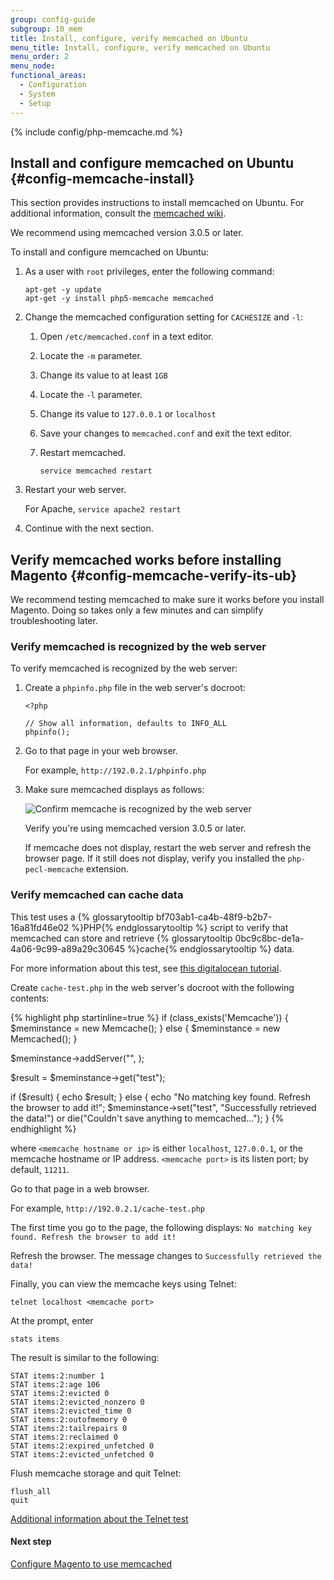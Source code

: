```yaml
---
group: config-guide
subgroup: 10_mem
title: Install, configure, verify memcached on Ubuntu
menu_title: Install, configure, verify memcached on Ubuntu
menu_order: 2
menu_node:
functional_areas:
  - Configuration
  - System
  - Setup
---
```



{% include config/php-memcache.md %}

## Install and configure memcached on Ubuntu {#config-memcache-install}

This section provides instructions to install memcached on Ubuntu. For additional information, consult the <a href="https://code.google.com/p/memcached/wiki/NewStart" target="_blank">memcached wiki</a>.

<div class="bs-callout bs-callout-info" id="info">
   <span class="glyphicon-class">
   <p>We recommend using memcached version 3.0.5 or later.</p></span>
</div>

To install and configure memcached on Ubuntu:

1.  As a user with `root` privileges, enter the following command:

        apt-get -y update
        apt-get -y install php5-memcache memcached

2.  Change the memcached configuration setting for `CACHESIZE` and `-l`:

    1.  Open `/etc/memcached.conf` in a text editor.
    2.  Locate the `-m` parameter.
    3.  Change its value to at least `1GB`
    4.  Locate the `-l` parameter.
    5.  Change its value to `127.0.0.1` or `localhost`
    6.  Save your changes to `memcached.conf` and exit the text editor.
    7.  Restart memcached.

            service memcached restart

3.  Restart your web server.

    For Apache, `service apache2 restart`

4.  Continue with the next section.

## Verify memcached works before installing Magento {#config-memcache-verify-its-ub}

We recommend testing memcached to make sure it works before you install Magento. Doing so takes only a few minutes and can simplify troubleshooting later.

### Verify memcached is recognized by the web server

To verify memcached is recognized by the web server:

1.  Create a `phpinfo.php` file in the web server's docroot:

        <?php

        // Show all information, defaults to INFO_ALL
        phpinfo();

2.  Go to that page in your web browser.

    For example, `http://192.0.2.1/phpinfo.php`

2.  Make sure memcached displays as follows:

    <img src="{{ site.baseurl }}/common/images/config_memcache-ubuntu.png" alt="Confirm memcache is recognized by the web server">

    Verify you're using memcached version 3.0.5 or later.

    If memcache does not display, restart the web server and refresh the browser page. If it still does not display, verify you installed the `php-pecl-memcache` extension.

### Verify memcached can cache data

This test uses a {% glossarytooltip bf703ab1-ca4b-48f9-b2b7-16a81fd46e02 %}PHP{% endglossarytooltip %} script to verify that memcached can store and retrieve {% glossarytooltip 0bc9c8bc-de1a-4a06-9c99-a89a29c30645 %}cache{% endglossarytooltip %} data.

For more information about this test, see <a href="https://www.digitalocean.com/community/tutorials/how-to-install-and-use-memcache-on-ubuntu-14-04" target="_blank">this digitalocean tutorial</a>.

Create `cache-test.php` in the web server's docroot with the following contents:

{% highlight php startinline=true %}
if (class_exists('Memcache')) {
    $meminstance = new Memcache();
} else {
    $meminstance = new Memcached();
}

$meminstance->addServer("<memcache hostname or ip>", <memcache port>);

$result = $meminstance->get("test");

if ($result) {
    echo $result;
} else {
    echo "No matching key found.  Refresh the browser to add it!";
    $meminstance->set("test", "Successfully retrieved the data!") or die("Couldn't save anything to memcached...");
}
{% endhighlight %}

where `<memcache hostname or ip>` is either `localhost`, `127.0.0.1`, or the memcache hostname or IP address. `<memcache port>` is its listen port; by default, `11211`.

Go to that page in a web browser.

For example, `http://192.0.2.1/cache-test.php`

The first time you go to the page, the following displays: `No matching key found. Refresh the browser to add it!`

Refresh the browser. The message changes to `Successfully retrieved the data!`

Finally, you can view the memcache keys using Telnet:

    telnet localhost <memcache port>

At the prompt, enter

    stats items

The result is similar to the following:

    STAT items:2:number 1
    STAT items:2:age 106
    STAT items:2:evicted 0
    STAT items:2:evicted_nonzero 0
    STAT items:2:evicted_time 0
    STAT items:2:outofmemory 0
    STAT items:2:tailrepairs 0
    STAT items:2:reclaimed 0
    STAT items:2:expired_unfetched 0
    STAT items:2:evicted_unfetched 0

Flush memcache storage and quit Telnet:

    flush_all
    quit

<a href="http://www.darkcoding.net/software/memcached-list-all-keys/" target="_blank">Additional information about the Telnet test</a>

#### Next step

<a href="{{ page.baseurl }}/config-guide/memcache/memcache_magento.html">Configure Magento to use memcached</a>
